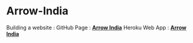 # Arrow-India
Building a website :
GitHub Page : <a href="https://souvikmajumder26.github.io/Arrow-India/"><b>Arrow India</b></a>
Heroku Web App : <a href="https://arrowindia.herokuapp.com/"><b>Arrow India</b></a>
